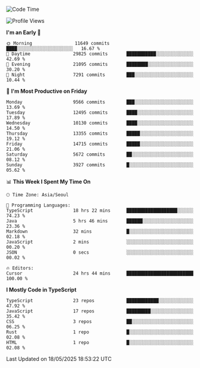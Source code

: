 <!--START_SECTION:waka-->
![Code Time](http://img.shields.io/badge/Code%20Time-7%2C730%20hrs%2019%20mins-blue)

![Profile Views](http://img.shields.io/badge/Profile%20Views-0-blue)

**I'm an Early 🐤** 

```text
🌞 Morning                11649 commits       ████░░░░░░░░░░░░░░░░░░░░░   16.67 % 
🌆 Daytime                29825 commits       ███████████░░░░░░░░░░░░░░   42.69 % 
🌃 Evening                21095 commits       ████████░░░░░░░░░░░░░░░░░   30.20 % 
🌙 Night                  7291 commits        ███░░░░░░░░░░░░░░░░░░░░░░   10.44 % 
```
📅 **I'm Most Productive on Friday** 

```text
Monday                   9566 commits        ███░░░░░░░░░░░░░░░░░░░░░░   13.69 % 
Tuesday                  12495 commits       ████░░░░░░░░░░░░░░░░░░░░░   17.89 % 
Wednesday                10130 commits       ████░░░░░░░░░░░░░░░░░░░░░   14.50 % 
Thursday                 13355 commits       █████░░░░░░░░░░░░░░░░░░░░   19.12 % 
Friday                   14715 commits       █████░░░░░░░░░░░░░░░░░░░░   21.06 % 
Saturday                 5672 commits        ██░░░░░░░░░░░░░░░░░░░░░░░   08.12 % 
Sunday                   3927 commits        █░░░░░░░░░░░░░░░░░░░░░░░░   05.62 % 
```


📊 **This Week I Spent My Time On** 

```text
🕑︎ Time Zone: Asia/Seoul

💬 Programming Languages: 
TypeScript               18 hrs 22 mins      ███████████████████░░░░░░   74.23 % 
Java                     5 hrs 46 mins       ██████░░░░░░░░░░░░░░░░░░░   23.36 % 
Markdown                 32 mins             █░░░░░░░░░░░░░░░░░░░░░░░░   02.18 % 
JavaScript               2 mins              ░░░░░░░░░░░░░░░░░░░░░░░░░   00.20 % 
JSON                     0 secs              ░░░░░░░░░░░░░░░░░░░░░░░░░   00.02 % 

🔥 Editors: 
Cursor                   24 hrs 44 mins      █████████████████████████   100.00 % 
```

**I Mostly Code in TypeScript** 

```text
TypeScript               23 repos            ████████████░░░░░░░░░░░░░   47.92 % 
JavaScript               17 repos            █████████░░░░░░░░░░░░░░░░   35.42 % 
CSS                      3 repos             ██░░░░░░░░░░░░░░░░░░░░░░░   06.25 % 
Rust                     1 repo              █░░░░░░░░░░░░░░░░░░░░░░░░   02.08 % 
HTML                     1 repo              █░░░░░░░░░░░░░░░░░░░░░░░░   02.08 % 
```




 Last Updated on 18/05/2025 18:53:22 UTC
<!--END_SECTION:waka-->
